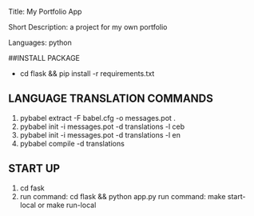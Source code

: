 Title: My Portfolio App

Short Description: a project for my own portfolio

Languages: python

##INSTALL PACKAGE
- cd flask && pip install -r requirements.txt

## LANGUAGE TRANSLATION COMMANDS
1. pybabel extract -F babel.cfg -o messages.pot .
2. pybabel init -i messages.pot -d translations -l ceb
3. pybabel init -i messages.pot -d translations -l en
4. pybabel compile -d translations

## START UP
1. cd fask
2. run command: cd flask && python app.py
   run command: make start-local or make run-local